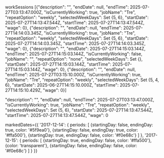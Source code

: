 workSessions [{"description": "", "endDate": null, "endTime": 2025-07-27T03:13:47.000Z, "isCurrentlyWorking": true, "jobName": "Tre", "repeatOption": "weekly", "selectedWeekDays": Set {5, 6}, "startDate": 2025-07-27T14:13:47.544Z, "startTime": 2025-07-27T14:13:47.544Z, "wage": 0}, {"description": "", "endDate": null, "endTime": 2025-07-27T14:14:03.345Z, "isCurrentlyWorking": true, "jobName": "Tre", "repeatOption": "weekly", "selectedWeekDays": Set {5, 6}, "startDate": 2025-07-27T14:14:03.345Z, "startTime": 2025-07-27T14:14:03.345Z, "wage": 0}, {"description": "", "endDate": 2025-07-27T14:15:03.144Z, "endTime": 2025-07-27T14:15:03.144Z, "isCurrentlyWorking": false, "jobName": "", "repeatOption": "none", "selectedWeekDays": Set {}, "startDate": 2025-07-27T14:15:03.144Z, "startTime": 2025-07-27T14:15:03.144Z, "wage": 0}, {"description": "", "endDate": null, "endTime": 2025-07-27T03:15:10.000Z, "isCurrentlyWorking": true, "jobName": "Tre", "repeatOption": "weekly", "selectedWeekDays": Set {5, 4, 6}, "startDate": 2025-06-27T14:15:10.000Z, "startTime": 2025-07-27T14:15:10.429Z, "wage": 0}]

"description": "",
"endDate": null,
"endTime": 2025-07-27T03:13:47.000Z,
"isCurrentlyWorking": true,
"jobName": "Tre",
"repeatOption": "weekly",
"selectedWeekDays": Set {5, 6}, <!--0~6 일: 0-->
"startDate": 2025-07-27T14:13:47.544Z,
"startTime": 2025-07-27T14:13:47.544Z,
"wage": 0

markedDates={{
    '2017-12-14': {
      periods: [
        {startingDay: false, endingDay: true, color: '#5f9ea0'},
        {startingDay: false, endingDay: true, color: '#ffa500'},
        {startingDay: true, endingDay: false, color: '#f0e68c'}
      ]
    },
    '2017-12-15': {
      periods: [
        {startingDay: true, endingDay: false, color: '#ffa500'},
        {color: 'transparent'},
        {startingDay: false, endingDay: false, color: '#f0e68c'}
      ]
    }
  }}
